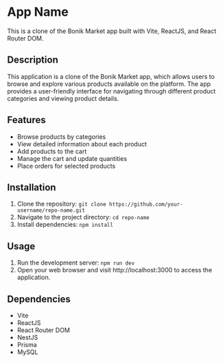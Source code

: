 # App Name

This is a clone of the Bonik Market app built with Vite, ReactJS, and React Router DOM.

## Description

This application is a clone of the Bonik Market app, which allows users to browse and explore various products available on the platform. The app provides a user-friendly interface for navigating through different product categories and viewing product details.

## Features

- Browse products by categories
- View detailed information about each product
- Add products to the cart
- Manage the cart and update quantities
- Place orders for selected products

## Installation

1. Clone the repository: `git clone https://github.com/your-username/repo-name.git`
2. Navigate to the project directory: `cd repo-name`
3. Install dependencies: `npm install`

## Usage

1. Run the development server: `npm run dev`
2. Open your web browser and visit http://localhost:3000 to access the application.

## Dependencies

- Vite
- ReactJS
- React Router DOM
- NestJS
- Prisma
- MySQL
